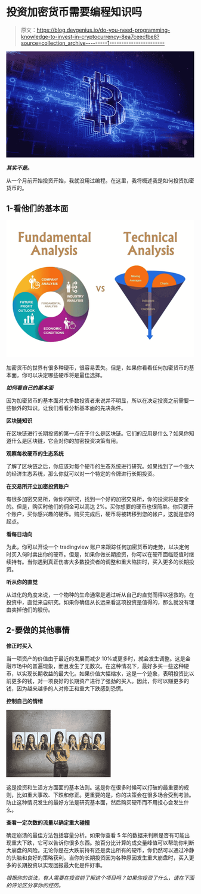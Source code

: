 # 投资加密货币需要编程知识吗

> 原文：<https://blog.devgenius.io/do-you-need-programming-knowledge-to-invest-in-cryptocurrency-8ea7ceecfbe8?source=collection_archive---------1----------------------->

![](img/7b0ca167e49093f8a26f07fe5c065b4f.png)

***其实不是。***

从一个月前开始投资开始，我就没用过编程。在这里，我将概述我是如何投资加密货币的。

## 1-看他们的基本面

![](img/44a9e880a70c61fec89f01e5e6d4cba5.png)

加密货币的世界有很多种硬币，很容易丢失。但是，如果你看看任何加密货币的基本面，你可以决定哪些硬币将是最佳选择。

***如何看自己的基本面***

因为加密货币的基本面对大多数投资者来说并不明显，所以在决定投资之前需要一些额外的知识。让我们看看分析基本面的先决条件。

**区块链知识**

在区块链进行长期投资的第一点在于什么是区块链。它们的应用是什么？如果你知道什么是区块链，它会对你的加密投资决策有用。

**观察每枚硬币的生态系统**

了解了区块链之后，你应该对每个硬币的生态系统进行研究。如果找到了一个强大的经济生态系统，那么你就可以对一个特定的令牌进行长期投资。

**在交易所开立加密投资账户**

有很多加密交易所，做你的研究，找到一个好的加密交易所，你的投资将是安全的。但是，购买时他们的佣金可以高达 2%。买你想要的硬币也很简单。你只要开个账户，买你感兴趣的硬币。购买完成后，硬币将被转移到您的帐户，这就是您的起点。

**看每日动向**

为此，你可以开设一个 tradingview 账户来跟踪任何加密货币的走势，以决定何时买入何时卖出你的硬币。但是，如果你做长期投资，你可以在硬币面临贬值时继续持有。当你遇到真正伤害大多数投资者的调整和重大陷阱时，买入更多的长期投资。

**听从你的直觉**

从进化的角度来说，一个物种的生命通常是通过听从自己的直觉而得以拯救的。在投资中，直觉来自研究。如果你确信从长远来看这项投资是值得的，那么就没有理由卖掉他们的股份。

## 2-要做的其他事情

**修正时买入**

当一项资产的价值由于最近的发展而减少 10%或更多时，就会发生调整。这是金融市场中的普遍现象，而且发生了无数次。在这种情况下，最好多买一些这种硬币，以实现长期收益的最大化。如果价值大幅缩水，这是一个迹象，表明投资比以前更多的钱，对一项良好的长期资产进行了强劲的买入。因此，你可以赚更多的钱，因为越来越多的人对修正和重大下跌感到恐慌。

**控制自己的情绪**

![](img/7bea02642bef7a4e902e29cbee5f9428.png)

这是投资和生活方方面面的基本法则。这是你在很多时候可以打破的最重要的规则，比如重大事故、下跌和修正。更重要的是，你的决策会在很多场合受到考验。防止这种情况发生的最好方法是研究基本面，然后购买硬币而不用担心会发生什么。

**查看一定次数的流量以确定重大碰撞**

确定崩溃的最佳方法包括容量分析。如果你查看 5 年的数据来判断是否有可能出现重大下跌，它可以告诉你很多东西。按百分比计算的成交量峰值可以帮助你判断大崩盘的风险。无论你是在大跌前持有还是卖出所有的硬币，你仍然可以通过冷静的头脑和良好的策略获利。当你的长期投资因为各种原因发生重大崩盘时，买入更多的长期投资以实现回报最大化是件好事。

*根据你的说法，有人需要在投资前了解这个项目吗？如果你投资了什么，请在下面的评论区分享你的经历。*
